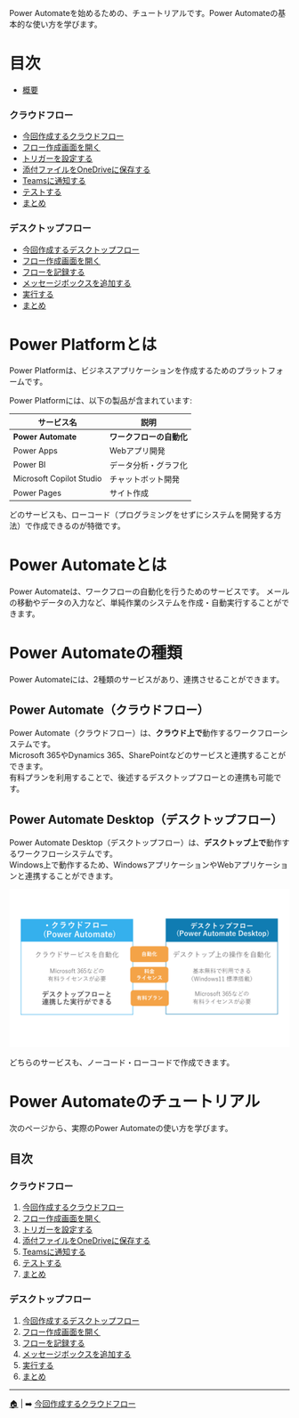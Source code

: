 Power Automateを始めるための、チュートリアルです。Power Automateの基本的な使い方を学びます。

# 目次
- [概要](./README.md)
### クラウドフロー
- [今回作成するクラウドフロー](./c-00-flowimage.md)
- [フロー作成画面を開く](./c-01-access-powerautomate.md)
- [トリガーを設定する](./c-02-trigge.md)
- [添付ファイルをOneDriveに保存する](./c-03-attachment.md)
- [Teamsに通知する](./c-04-teams.md)
- [テストする](./c-05-test.md)
- [まとめ](./c-06-summary.md)

### デスクトップフロー
- [今回作成するデスクトップフロー](./d-00-flowimage.md)
- [フロー作成画面を開く](./d-01-access-powerautomate.md)
- [フローを記録する](./d-02-recordflow.md)
- [メッセージボックスを追加する](./d-03-messagebox.md)
- [実行する](./d-04-run.md)
- [まとめ](./d-05-summary.md)


# Power Platformとは
Power Platformは、ビジネスアプリケーションを作成するためのプラットフォームです。

Power Platformには、以下の製品が含まれています:

| サービス名  | 説明 |
| ------------- | ------------- |
| **Power Automate** | **ワークフローの自動化** |
| Power Apps | Webアプリ開発 |
| Power BI | データ分析・グラフ化 |
| Microsoft Copilot Studio | チャットボット開発 |
| Power Pages | サイト作成 |

どのサービスも、ローコード（プログラミングをせずにシステムを開発する方法）で作成できるのが特徴です。

# Power Automateとは
Power Automateは、ワークフローの自動化を行うためのサービスです。
メールの移動やデータの入力など、単純作業のシステムを作成・自動実行することができます。

# Power Automateの種類
Power Automateには、2種類のサービスがあり、連携させることができます。
## Power Automate（クラウドフロー）
Power Automate（クラウドフロー）は、**クラウド上で**動作するワークフローシステムです。<br>
Microsoft 365やDynamics 365、SharePointなどのサービスと連携することができます。<br>
有料プランを利用することで、後述するデスクトップフローとの連携も可能です。

## Power Automate Desktop（デスクトップフロー）
Power Automate Desktop（デスクトップフロー）は、**デスクトップ上で**動作するワークフローシステムです。<br>
Windows上で動作するため、WindowsアプリケーションやWebアプリケーションと連携することができます。<br>

![Image](image/README/01.png)


どちらのサービスも、ノーコード・ローコードで作成できます。

# Power Automateのチュートリアル
次のページから、実際のPower Automateの使い方を学びます。

## 目次
### クラウドフロー
1. [今回作成するクラウドフロー](./c-00-flowimage.md)
2. [フロー作成画面を開く](./c-01-access-powerautomate.md)
3. [トリガーを設定する](./c-02-trigger.md)
4. [添付ファイルをOneDriveに保存する](./c-03-attachment.md)
5. [Teamsに通知する](./c-04-teams.md)
6. [テストする](./c-05-test.md)
7. [まとめ](./c-06-summary.md)

### デスクトップフロー
1. [今回作成するデスクトップフロー](./d-00-flowimage.md)
2. [フロー作成画面を開く](./d-01-access-powerautomate.md)
3. [フローを記録する](./d-02-recordflow.md)
4. [メッセージボックスを追加する](./d-03-messagebox.md)
5. [実行する](./d-04-run.md)
6. [まとめ](./d-05-summary.md)


---
 [🏠](./README.md) | ➡️ [今回作成するクラウドフロー](./c-00-flowimage.md)





